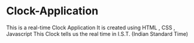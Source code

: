 # Clock-Application

This is a real-time Clock Application
It is created using HTML , CSS , Javascript
This Clock tells us the real time in I.S.T. (Indian Standard Time)

